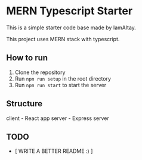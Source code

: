 # MERN Typescript Starter

This is a simple starter code base made by IamAltay.

This project uses MERN stack with typescript.

## How to run

1. Clone the repository
2. Run `npm run setup` in the root directory
3. Run `npm run start` to start the server

## Structure

client - React app
server - Express server

## TODO

- [ WRITE A BETTER README :) ]
